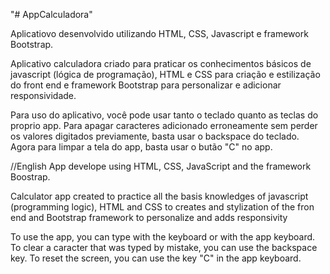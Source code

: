 "# AppCalculadora" 

Aplicatiovo desenvolvido utilizando HTML, CSS, Javascript e framework Bootstrap.

Aplicativo calculadora criado para praticar os conhecimentos básicos de javascript (lógica de programação), HTML e CSS para criação e estilização do front end e framework Bootstrap para personalizar e adicionar responsividade.

Para uso do aplicativo, você pode usar tanto o teclado quanto as teclas do proprio app.
Para apagar caracteres adicionado erroneamente sem perder os valores digitados previamente, basta usar o backspace do teclado.
Agora para limpar a tela do app, basta usar o butão "C" no app.

//English
App develope using HTML, CSS, JavaScript and the framework Boostrap.

Calculator app created to practice all the basis knowledges of javascript (programming logic), HTML and CSS to creates and stylization of the fron end and Bootstrap framework to personalize and adds responsivity

To use the app, you can type with the keyboard or with the app keyboard.
To clear a caracter that was typed by mistake, you can use the backspace key.
To reset the screen, you can use the key "C" in the app keyboard.